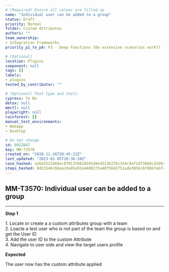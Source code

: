 ```yaml
---
# (Required) Ensure all values are filled up
name: "Individual user can be added to a group"
status: Draft
priority: Normal
folder: Custom Attributes
authors: ""
team_ownership: 
- Integration Frameworks
priority_p1_to_p4: P3 - Deep Functions (Do extensive scenarios work?)

# (Optional)
location: Plugins
component: null
tags: []
labels: 
- plugins
tested_by_contributor: ""

# (Optional) Test type and tools
cypress: To Do
detox: null
mmctl: null
playwright: null
rainforest: []
manual_test_environments: 
- Webapp
- Desktop

# Do not change
id: 8022847
key: MM-T3570
created_on: "2020-11-26T20:45:23Z"
last_updated: "2023-01-05T20:36:10Z"
case_hashed: a2642522466ec0781376618591d9e4313b27bc334c9af1d73868c429941953cab9aff3af648d255b89a270c722f2741c
steps_hashed: 8451546c6baac9a95e92e4488275a48f5b62751ade385bc6f8bb7ebfc3c5f71fdd51816ff9df91eda20986413b835ef9
---
```


<!-- (Auto-generated) Based on frontmatter's "key" and "name" -->

## MM-T3570: Individual user can be added to a group

---

**Step 1**

1\. Locate or create a a custom attributes group with a team\
2\. Loacte a test user who is not part of the team the group is based on and get the User ID\
3\. Add the user ID to the custom Attribute\
4\. Navigate to user side and view the target users profile

**Expected**

The user now has the custom attribute applied
